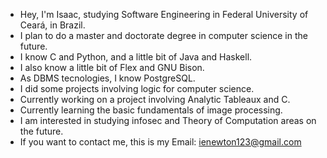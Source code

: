 - Hey, I'm Isaac, studying Software Engineering in Federal University of Ceará, in Brazil.
- I plan to do a master and doctorate degree in computer science in the future.
- I know C and Python, and a little bit of Java and Haskell.
- I also know a little bit of Flex and GNU Bison.
- As DBMS tecnologies, I know PostgreSQL.
- I did some projects involving logic for computer science.
- Currently working on a project involving Analytic Tableaux and C.
- Currently learning the basic fundamentals of image processing.
- I am interested in studying infosec and Theory of Computation areas on the future.
- If you want to contact me, this is my Email: ienewton123@gmail.com
